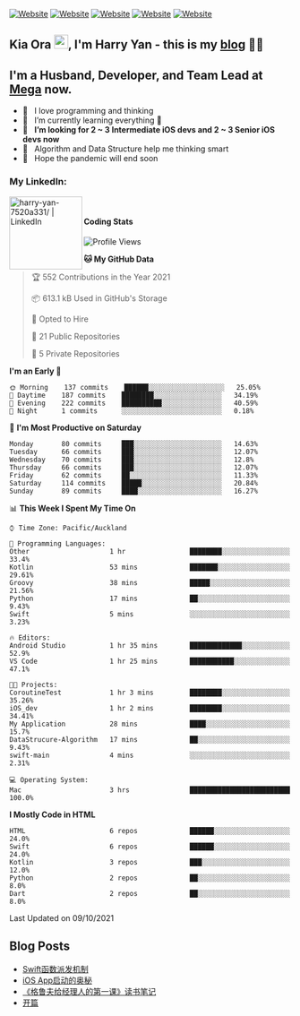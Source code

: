 [![Website](https://img.shields.io/badge/Swift-FA7343?style=for-the-badge&logo=swift&logoColor=white)](https://swift.org/blog/)
[![Website](https://img.shields.io/badge/Dart-0175C2?style=for-the-badge&logo=dart&logoColor=white)](https://dart.dev/tools/sdk)
[![Website](https://img.shields.io/badge/Kotlin-0095D5?&style=for-the-badge&logo=kotlin&logoColor=white)](https://developer.android.com/kotlin?gclid=CjwKCAjw1JeJBhB9EiwAV612yyBJK6NE-Iltekll2TQW2PnS4ijhe8gDua3nAh7o--FWFoWabiKBwxoCyfEQAvD_BwE&gclsrc=aw.ds)
[![Website](https://img.shields.io/badge/C%23-239120?style=for-the-badge&logo=c-sharp&logoColor=white)](https://docs.microsoft.com/en-us/dotnet/csharp/)
[![Website](https://img.shields.io/badge/Python-14354C?style=for-the-badge&logo=python&logoColor=white)](https://www.python.org/)

## Kia Ora <a href="https://harryyan.github.io"><img src="https://media.giphy.com/media/hvRJCLFzcasrR4ia7z/giphy.gif" width="25px"></a>,  I'm Harry Yan - this is my [blog] 👨‍💻

## I'm a Husband, Developer, and Team Lead at [Mega](https://mega.io/) now.

- 🔭 &nbsp; I love programming and thinking
- 🌱 &nbsp; I’m currently learning everything 🤣
- 👯 &nbsp; **I’m looking for 2 ~ 3 Intermediate iOS devs and 2 ~ 3 Senior iOS devs now**
- 👻 &nbsp; Algorithm and Data Structure help me thinking smart
- 👺 &nbsp; Hope the pandemic will end soon


### My LinkedIn:
[<img align="left" alt="harry-yan-7520a331/ | LinkedIn" width="130" src="https://img.shields.io/badge/LinkedIn-0077B5?style=for-the-badge&logo=linkedin&logoColor=white" />][linkedin]

<br />

#### Coding Stats

<!--START_SECTION:waka-->
![Profile Views](http://img.shields.io/badge/Profile%20Views-2-blue)

**🐱 My GitHub Data** 

> 🏆 552 Contributions in the Year 2021
 > 
> 📦 613.1 kB Used in GitHub's Storage 
 > 
> 💼 Opted to Hire
 > 
> 📜 21 Public Repositories 
 > 
> 🔑 5 Private Repositories  
 > 
**I'm an Early 🐤** 

```text
🌞 Morning    137 commits    ██████░░░░░░░░░░░░░░░░░░░   25.05% 
🌆 Daytime    187 commits    ████████░░░░░░░░░░░░░░░░░   34.19% 
🌃 Evening    222 commits    ██████████░░░░░░░░░░░░░░░   40.59% 
🌙 Night      1 commits      ░░░░░░░░░░░░░░░░░░░░░░░░░   0.18%

```
📅 **I'm Most Productive on Saturday** 

```text
Monday       80 commits     ███░░░░░░░░░░░░░░░░░░░░░░   14.63% 
Tuesday      66 commits     ███░░░░░░░░░░░░░░░░░░░░░░   12.07% 
Wednesday    70 commits     ███░░░░░░░░░░░░░░░░░░░░░░   12.8% 
Thursday     66 commits     ███░░░░░░░░░░░░░░░░░░░░░░   12.07% 
Friday       62 commits     ██░░░░░░░░░░░░░░░░░░░░░░░   11.33% 
Saturday     114 commits    █████░░░░░░░░░░░░░░░░░░░░   20.84% 
Sunday       89 commits     ████░░░░░░░░░░░░░░░░░░░░░   16.27%

```


📊 **This Week I Spent My Time On** 

```text
⌚︎ Time Zone: Pacific/Auckland

💬 Programming Languages: 
Other                    1 hr                ████████░░░░░░░░░░░░░░░░░   33.4% 
Kotlin                   53 mins             ███████░░░░░░░░░░░░░░░░░░   29.61% 
Groovy                   38 mins             █████░░░░░░░░░░░░░░░░░░░░   21.56% 
Python                   17 mins             ██░░░░░░░░░░░░░░░░░░░░░░░   9.43% 
Swift                    5 mins              ░░░░░░░░░░░░░░░░░░░░░░░░░   3.23%

🔥 Editors: 
Android Studio           1 hr 35 mins        █████████████░░░░░░░░░░░░   52.9% 
VS Code                  1 hr 25 mins        ███████████░░░░░░░░░░░░░░   47.1%

🐱‍💻 Projects: 
CoroutineTest            1 hr 3 mins         ████████░░░░░░░░░░░░░░░░░   35.26% 
iOS_dev                  1 hr 2 mins         ████████░░░░░░░░░░░░░░░░░   34.41% 
My Application           28 mins             ████░░░░░░░░░░░░░░░░░░░░░   15.7% 
DataStrucure-Algorithm   17 mins             ██░░░░░░░░░░░░░░░░░░░░░░░   9.43% 
swift-main               4 mins              ░░░░░░░░░░░░░░░░░░░░░░░░░   2.31%

💻 Operating System: 
Mac                      3 hrs               █████████████████████████   100.0%

```

**I Mostly Code in HTML** 

```text
HTML                     6 repos             ██████░░░░░░░░░░░░░░░░░░░   24.0% 
Swift                    6 repos             ██████░░░░░░░░░░░░░░░░░░░   24.0% 
Kotlin                   3 repos             ███░░░░░░░░░░░░░░░░░░░░░░   12.0% 
Python                   2 repos             ██░░░░░░░░░░░░░░░░░░░░░░░   8.0% 
Dart                     2 repos             ██░░░░░░░░░░░░░░░░░░░░░░░   8.0%

```



 Last Updated on 09/10/2021
<!--END_SECTION:waka-->

## Blog Posts

<!-- BLOG-POST-LIST:START -->
- [Swift函数派发机制](https://harryyan.github.io/2021/08/27/Swift%E5%87%BD%E6%95%B0%E6%B4%BE%E5%8F%91%E6%9C%BA%E5%88%B6/)
- [iOS App启动的奥秘](https://harryyan.github.io/2021/04/20/iOS%20App%E5%90%AF%E5%8A%A8%E7%9A%84%E5%A5%A5%E7%A7%98/)
- [《格鲁夫给经理人的第一课》读书笔记](https://harryyan.github.io/2020/07/23/%E6%A0%BC%E9%B2%81%E5%A4%AB%E7%BB%99%E7%BB%8F%E7%90%86%E4%BA%BA%E7%9A%84%E7%AC%AC%E4%B8%80%E8%AF%BE%E8%AF%BB%E4%B9%A6%E7%AC%94%E8%AE%B0/)
- [开篇](https://harryyan.github.io/2019/04/19/%E5%BC%80%E7%AF%87%E5%AF%84%E8%AF%AD/)
<!-- BLOG-POST-LIST:END -->

[blog]: https://harryyan.github.io/
[linkedin]: https://linkedin.com/in/harry-yan-7520a331
